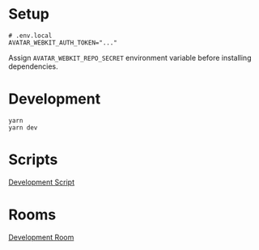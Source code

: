 # Setup

```
# .env.local
AVATAR_WEBKIT_AUTH_TOKEN="..."
```

Assign `AVATAR_WEBKIT_REPO_SECRET` environment variable before installing dependencies.

# Development

```
yarn
yarn dev
```

# Scripts

[Development Script](https://mattrossman.ngrok.io/room.js)

# Rooms

[Development Room](https://hubs.aelatgt.net/9fbTP4E/development-avatar-webkit/)
